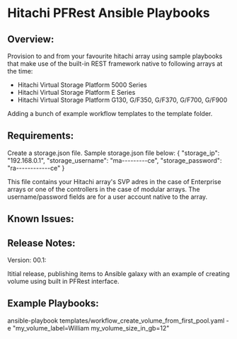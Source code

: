 ﻿# Hitachi PFRest Ansible Playbooks
## Overview:
Provision to and from your favourite hitachi array using sample playbooks that make use of the built-in REST framework native to following arrays at the time:
* Hitachi Virtual Storage Platform 5000 Series
* Hitachi Virtual Storage Platform E Series
* Hitachi Virtual Storage Platform G130, G/F350, G/F370, G/F700, G/F900

Adding a bunch of example workflow templates to the template folder.
## Requirements:
Create a storage.json file. Sample storage.json file below:
{
  "storage_ip": "192.168.0.1",
  "storage_username": "ma---------ce",
  "storage_password": "ra------------ce"
}

This file contains your Hitachi array's SVP adres in the case of Enterprise arrays or one of the controllers in the case of modular arrays. The username/password fields are for a user account native to the array. 
## Known Issues:

## Release Notes:
Version: 00.1:

Ititial release, publishing items to Ansible galaxy with an example of creating volume using built in PFRest interface. 

## Example Playbooks:
ansible-playbook templates/workflow_create_volume_from_first_pool.yaml -e "my_volume_label=William my_volume_size_in_gb=12"